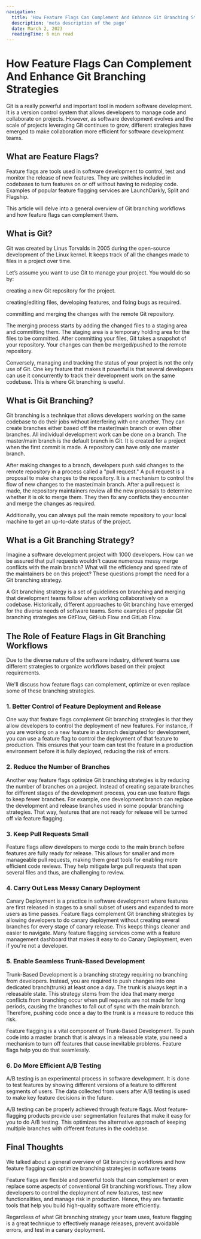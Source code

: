 ```yaml
---
navigation:
  title: 'How Feature Flags Can Complement And Enhance Git Branching Strategies'
  description: 'meta description of the page'
  date: March 2, 2023
  readingTime: 6 min read
---
```


# How Feature Flags Can Complement And Enhance Git Branching Strategies

Git is a really powerful and important tool in modern software development. It is a version control system that allows developers to manage code and collaborate on projects. However, as software development evolves and the scale of projects leveraging Git continues to grow, different strategies have emerged to make collaboration more efficient for software development teams.

## What are Feature Flags?

Feature flags are tools used in software development to control, test and monitor the release of new features. They are switches included in codebases to turn features on or off without having to redeploy code. Examples of popular feature flagging services are LaunchDarkly, Split and Flagship.

This article will delve into a general overview of Git branching workflows and how feature flags can complement them.

## What is Git?

Git was created by Linus Torvalds in 2005 during the open-source development of the Linux kernel. It keeps track of all the changes made to files in a project over time.

Let’s assume you want to use Git to manage your project. You would do so by:

creating a new Git repository for the project.

creating/editing files, developing features, and fixing bugs as required.

committing and merging the changes with the remote Git repository.

The merging process starts by adding the changed files to a staging area and committing them. The staging area is a temporary holding area for the files to be committed. After committing your files, Git takes a snapshot of your repository. Your changes can then be merged/pushed to the remote repository.

Conversely, managing and tracking the status of your project is not the only use of Git. One key feature that makes it powerful is that several developers can use it concurrently to track their development work on the same codebase. This is where Git branching is useful.

## What is Git Branching?

Git branching is a technique that allows developers working on the same codebase to do their jobs without interfering with one another. They can create branches either based off the master/main branch or even other branches. All individual development work can be done on a branch. The master/main branch is the default branch in Git. It is created for a project when the first commit is made. A repository can have only one master branch.

After making changes to a branch, developers push said changes to the remote repository in a process called a "pull request." A pull request is a proposal to make changes to the repository. It is a mechanism to control the flow of new changes to the master/main branch. After a pull request is made, the repository maintainers review all the new proposals to determine whether it is ok to merge them. They then fix any conflicts they encounter and merge the changes as required.

Additionally, you can always pull the main remote repository to your local machine to get an up-to-date status of the project.

## What is a Git Branching Strategy?

Imagine a software development project with 1000 developers. How can we be assured that pull requests wouldn't cause numerous messy merge conflicts with the main branch? What will the efficiency and speed rate of the maintainers be on this project? These questions prompt the need for a Git branching strategy.

A Git branching strategy is a set of guidelines on branching and merging that development teams follow when working collaboratively on a codebase. Historically, different approaches to Git branching have emerged for the diverse needs of software teams. Some examples of popular Git branching strategies are GitFlow, GitHub Flow and GitLab Flow.

## The Role of Feature Flags in Git Branching Workflows

Due to the diverse nature of the software industry, different teams use different strategies to organize workflows based on their project requirements.

We'll discuss how feature flags can complement, optimize or even replace some of these branching strategies.

### 1. Better Control of Feature Deployment and Release

One way that feature flags complement Git branching strategies is that they allow developers to control the deployment of new features. For instance, if you are working on a new feature in a branch designated for development, you can use a feature flag to control the deployment of that feature to production. This ensures that your team can test the feature in a production environment before it is fully deployed, reducing the risk of errors.

### 2. Reduce the Number of Branches

Another way feature flags optimize Git branching strategies is by reducing the number of branches on a project. Instead of creating separate branches for different stages of the development process, you can use feature flags to keep fewer branches. For example, one development branch can replace the development and release branches used in some popular branching strategies. That way, features that are not ready for release will be turned off via feature flagging.

### 3. Keep Pull Requests Small

Feature flags allow developers to merge code to the main branch before features are fully ready for release. This allows for smaller and more manageable pull requests, making them great tools for enabling more efficient code reviews. They help mitigate large pull requests that span several files and thus, are challenging to review.

### 4. Carry Out Less Messy Canary Deployment

Canary Deployment is a practice in software development where features are first released in stages to a small subset of users and expanded to more users as time passes. Feature flags complement Git branching strategies by allowing developers to do canary deployment without creating several branches for every stage of canary release. This keeps things cleaner and easier to navigate. Many feature flagging services come with a feature management dashboard that makes it easy to do Canary Deployment, even if you're not a developer.

### 5. Enable Seamless Trunk-Based Development

Trunk-Based Development is a branching strategy requiring no branching from developers. Instead, you are required to push changes into one dedicated branch(trunk) at least once a day. The trunk is always kept in a releasable state. This strategy stems from the idea that many merge conflicts from branching occur when pull requests are not made for long periods, causing the branches to fall out of sync with the main branch. Therefore, pushing code once a day to the trunk is a measure to reduce this risk.

Feature flagging is a vital component of Trunk-Based Development. To push code into a master branch that is always in a releasable state, you need a mechanism to turn off features that cause inevitable problems. Feature flags help you do that seamlessly.

### 6. Do More Efficient A/B Testing

A/B testing is an experimental process in software development. It is done to test features by showing different versions of a feature to different segments of users. The data collected from users after A/B testing is used to make key feature decisions in the future.

A/B testing can be properly achieved through feature flags. Most feature-flagging products provide user segmentation features that make it easy for you to do A/B testing. This optimizes the alternative approach of keeping multiple branches with different features in the codebase.

## Final Thoughts

We talked about a general overview of Git branching workflows and how feature flagging can optimize branching strategies in software teams

Feature flags are flexible and powerful tools that can complement or even replace some aspects of conventional Git branching workflows. They allow developers to control the deployment of new features, test new functionalities, and manage risk in production. Hence, they are fantastic tools that help you build high-quality software more efficiently.

Regardless of what Git branching strategy your team uses, feature flagging is a great technique to effectively manage releases, prevent avoidable errors, and test in a canary deployment.

 
